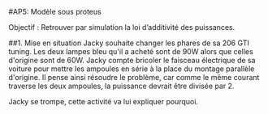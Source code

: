 #AP5: Modèle sous proteus

Objectif : Retrouver par simulation la loi d’additivité des puissances.

##1. Mise en situation
Jacky souhaite changer les phares de sa 206 GTI tuning.
Les deux lampes bleu qu'il a acheté sont de 90W alors que celles d'origine sont de 60W.
Jacky compte bricoler le faisceau électrique de sa voiture pour mettre les ampoules en série à la place du montage parallèle d'origine.
Il pense ainsi résoudre le problème, car comme le même courant traverse les deux ampoules, la puissance devrait être divisée par 2.

Jacky se trompe, cette activité va lui expliquer pourquoi.
